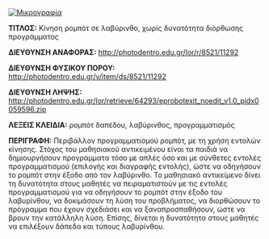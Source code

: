[![Μικρογραφία](http://photodentro.edu.gr/lor/retrieve/66252/eprobotexit_noedit_v1.0.png.jpg)](http://photodentro.edu.gr/lor/r/8521/11292)

**ΤΙΤΛΟΣ:** Κίνηση ρομπότ σε λαβύρινθο, χωρίς δυνατότητα διόρθωσης προγράμματος

**ΔΙΕΥΘΥΝΣΗ ΑΝΑΦΟΡΑΣ:** http://photodentro.edu.gr/lor/r/8521/11292

**ΔΙΕΥΘΥΝΣΗ ΦΥΣΙΚΟΥ ΠΟΡΟΥ:** http://photodentro.edu.gr/v/item/ds/8521/11292

**ΔΙΕΥΘΥΝΣΗ ΛΗΨΗΣ:** http://photodentro.edu.gr/lor/retrieve/64293/eprobotexit_noedit_v1.0_pidx0059596.zip

**ΛΕΞΕΙΣ ΚΛΕΙΔΙΑ:** ρομπότ δαπέδου, λαβύρινθος, προγραμματισμός

**ΠΕΡΙΓΡΑΦΗ:** Περιβάλλον προγραμματισμού ρομπότ, με τη χρήση εντολών κίνησης. Στόχος του μαθησιακού αντικειμένου είναι τα παιδιά να δημιουργήσουν προγράμματα τόσο με απλές όσο και με σύνθετες εντολές προγραμματισμού (επιλογής και διαγραφής εντολής), ώστε να οδηγήσουν το ρομπότ στην έξοδο από τον λαβύρινθο. 
Το μαθησιακό αντικείμενο δίνει τη δυνατότητα στους μαθητές να πειραματιστούν με τις εντολές προγραμματισμού για να οδηγήσουν το ρομπότ στην έξοδο του λαβυρίνθου, να δοκιμάσουν τη λύση του προβλήματος, να διορθώσουν το πρόγραμμα που έχουν σχεδιάσει και να ξαναπροσπαθήσουν, ώστε να βρουν την κατάλληλη λύση. Επίσης, δίνεται η δυνατότητα στους μαθητές να επιλέξουν δάπεδα και τύπους λαβυρίνθου.
